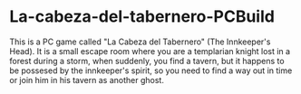 # La-cabeza-del-tabernero-PCBuild
This is a PC game called "La Cabeza del Tabernero" (The Innkeeper's Head).
It is a small escape room where you are a templarian knight lost in a forest during a storm, when suddenly, you find a tavern, but it happens to be possesed by the innkeeper's spirit, so you need to find a way out in time or join him in his tavern as another ghost.
